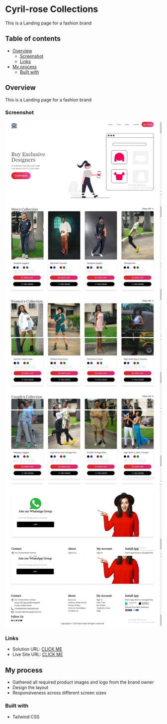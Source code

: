 # Cyril-rose Collections
This is a Landing page for a fashion brand
## Table of contents

- [Overview](#overview)
  - [Screenshot](#screenshot)
  - [Links](#links)
- [My process](#my-process)
  - [Built with](#built-with)

## Overview
This is a Landing page for a fashion brand

### Screenshot

![](./public/images/screen1.png.jpg)
![](./public/images/screen2.png.jpg)
![](./public/images/screen3.png.jpg)
![](./public/images/screen4.png.jpg)
![](./public/images/screen5.png.jpg)
![](./public/images/screen6.png.jpg)
![](./public/images/screen7.png.jpg)

### Links

- Solution URL: [CLICK ME](https://github.com/devChukz/E-commerce-Website)
- Live Site URL: [CLICK ME](https://cyril-rosecollection.vercel.app/)

## My process
- Gathered all required product images and logo from the brand owner
- Design the layout
- Responsiveness across different screen sizes 


### Built with

- Tailwind CSS

